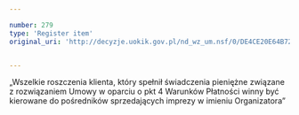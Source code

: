 ```yaml
---

number: 279
type: 'Register item'
original_uri: 'http://decyzje.uokik.gov.pl/nd_wz_um.nsf/0/DE4CE20E64B72595C12572DD003294C3?OpenDocument'


---
```


„Wszelkie roszczenia klienta, który spełnił świadczenia pieniężne związane z rozwiązaniem Umowy w oparciu o pkt 4 Warunków Płatności winny być kierowane do pośredników sprzedających imprezy w imieniu Organizatora”
